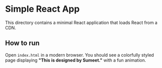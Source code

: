 # Simple React App

This directory contains a minimal React application that loads React from a CDN.

## How to run

Open `index.html` in a modern browser. You should see a colorfully styled page displaying **"This is designed by Sumeet."** with a fun animation.
